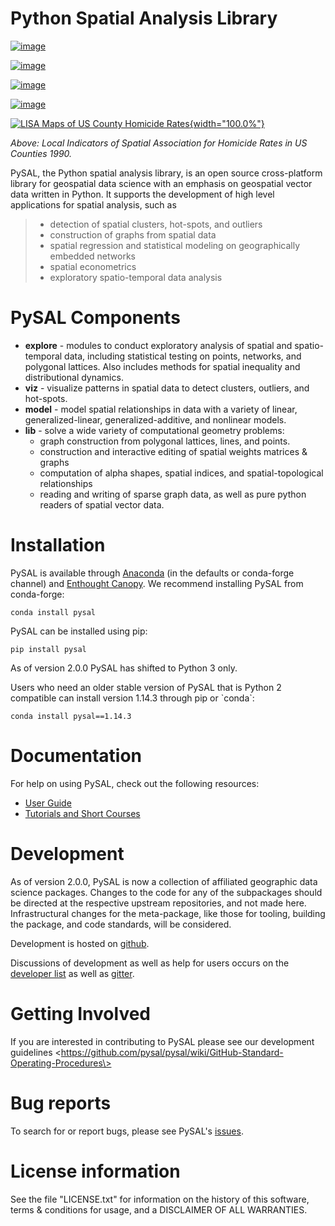 Python Spatial Analysis Library
===============================

[![image](https://travis-ci.org/pysal/pysal.svg)](https://travis-ci.org/pysal)

[![image](https://coveralls.io/repos/pysal/pysal/badge.svg?branch=master)](https://coveralls.io/r/pysal/pysal?branch=master)

[![image](https://badges.gitter.im/pysal/pysal.svg)](https://gitter.im/pysal/pysal)

[![image](https://readthedocs.org/projects/pip/badge/?version=latest)](http://pysal.readthedocs.io/en/latest/index.html)

[![LISA Maps of US County Homicide Rates](https://farm2.staticflickr.com/1699/23937788493_1b9d147b9f_z.jpg){width="100.0%"}](http://nbviewer.ipython.org/urls/gist.githubusercontent.com/darribas/657e0568df7a63362762/raw/pysal_lisa_maps.ipynb)

*Above: Local Indicators of Spatial Association for Homicide Rates in US
Counties 1990.*

PySAL, the Python spatial analysis library, is an open source
cross-platform library for geospatial data science with an emphasis on
geospatial vector data written in Python. It supports the development of
high level applications for spatial analysis, such as

> -   detection of spatial clusters, hot-spots, and outliers
> -   construction of graphs from spatial data
> -   spatial regression and statistical modeling on geographically
>     embedded networks
> -   spatial econometrics
> -   exploratory spatio-temporal data analysis

PySAL Components
================

-   **explore** - modules to conduct exploratory analysis of spatial and spatio-temporal data, including statistical testing on points, networks, and
    polygonal lattices.  Also includes methods for spatial inequality and distributional dynamics.
-   **viz** - visualize patterns in spatial data to detect clusters,
    outliers, and hot-spots.
-   **model** - model spatial relationships in data with a variety of
    linear, generalized-linear, generalized-additive, and nonlinear
    models.
-   **lib** - solve a wide variety of computational geometry problems:
    -   graph construction from polygonal lattices, lines, and points.
    -   construction and interactive editing of spatial weights matrices
        & graphs
    -   computation of alpha shapes, spatial indices, and
        spatial-topological relationships
    -   reading and writing of sparse graph data, as well as pure python
        readers of spatial vector data.

Installation
============

PySAL is available through
[Anaconda](https://www.continuum.io/downloads) (in the defaults or
conda-forge channel) and [Enthought
Canopy](https://www.enthought.com/products/canopy/). We recommend
installing PySAL from conda-forge:

``` {.sourceCode .bash}
conda install pysal
```

PySAL can be installed using pip:

``` {.sourceCode .bash}
pip install pysal
```

As of version 2.0.0 PySAL has shifted to Python 3 only.

Users who need an older stable version of PySAL that is Python 2
compatible can install version 1.14.3 through pip or \`conda\`:

``` {.sourceCode .bash}
conda install pysal==1.14.3
```

Documentation
=============

For help on using PySAL, check out the following resources:

-   [User
    Guide](http://pysal.readthedocs.org/en/latest/users/index.html)
-   [Tutorials and Short
    Courses](https://github.com/pysal/notebooks/blob/master/courses.md)

Development
===========

As of version 2.0.0, PySAL is now a collection of affiliated geographic
data science packages. Changes to the code for any of the subpackages
should be directed at the respective upstream repositories, and not made
here. Infrastructural changes for the meta-package, like those for
tooling, building the package, and code standards, will be considered.

Development is hosted on [github](https://github.com/pysal/pysal).

Discussions of development as well as help for users occurs on the
[developer list](http://groups.google.com/group/pysal-dev) as well as
[gitter](https://gitter.im/pysal/pysal?).

Getting Involved
================

If you are interested in contributing to PySAL please see our
development guidelines \<https://github.com/pysal/pysal/wiki/GitHub-Standard-Operating-Procedures\>

Bug reports
===========

To search for or report bugs, please see PySAL\'s
[issues](http://github.com/pysal/pysal/issues).

License information
===================

See the file \"LICENSE.txt\" for information on the history of this
software, terms & conditions for usage, and a DISCLAIMER OF ALL
WARRANTIES.

